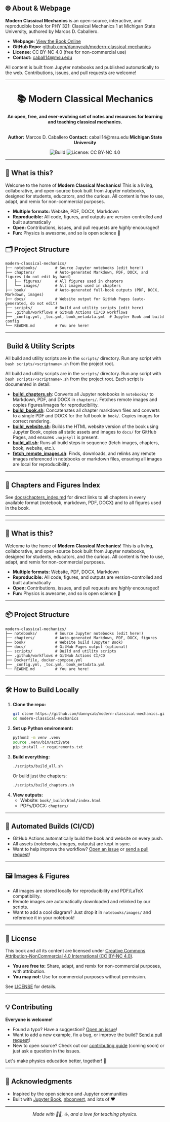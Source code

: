 ## 🌐 About & Webpage

**Modern Classical Mechanics** is an open-source, interactive, and reproducible book for PHY 321: Classical Mechanics 1 at Michigan State University, authored by Marcos D. Caballero.

- **Webpage:** [View the Book Online](https://dannycaballero.info/modern-classical-mechanics/)
- **GitHub Repo:** [github.com/dannycab/modern-classical-mechanics](https://github.com/dannycab/modern-classical-mechanics)
- **License:** CC BY-NC 4.0 (free for non-commercial use)
- **Contact:** caball14@msu.edu

All content is built from Jupyter notebooks and published automatically to the web. Contributions, issues, and pull requests are welcome!

---


<div align="center">

# 📚 Modern Classical Mechanics

**An open, free, and ever-evolving set of notes and resources for learning and teaching classical mechanics.**

<br>
<strong>Author:</strong> Marcos D. Caballero  
<strong>Contact:</strong> caball14@msu.edu  
<strong>Michigan State University</strong>

![Build](https://img.shields.io/badge/build-passing-brightgreen) ![License: CC BY-NC 4.0](https://img.shields.io/badge/license-CC--BY--NC%204.0-blue)

</div>

---

## 🚀 What is this?

Welcome to the home of **Modern Classical Mechanics**! This is a living, collaborative, and open-source book built from Jupyter notebooks, designed for students, educators, and the curious. All content is free to use, adapt, and remix for non-commercial purposes.

- **Multiple formats:** Website, PDF, DOCX, Markdown
- **Reproducible:** All code, figures, and outputs are version-controlled and built automatically
- **Open:** Contributions, issues, and pull requests are *highly* encouraged!
- **Fun:** Physics is awesome, and so is open science 🌟


## 🗂️ Project Structure

```
modern-classical-mechanics/
├── notebooks/        # Source Jupyter notebooks (edit here!)
├── chapters/         # Auto-generated Markdown, PDF, DOCX, and figures (do not edit by hand)
│   ├── figures/      # All figures used in chapters
│   └── images/       # All images used in chapters
├── book/             # Auto-generated full-book outputs (PDF, DOCX, Markdown, images)
├── docs/             # Website output for GitHub Pages (auto-generated, do not edit)
├── scripts/          # Build and utility scripts (edit here)
├── .github/workflows # GitHub Actions CI/CD workflows
├── _config.yml, _toc.yml, book_metadata.yml  # Jupyter Book and build config
└── README.md         # You are here!
```

---

## ️ Build & Utility Scripts

All build and utility scripts are in the `scripts/` directory. Run any script with `bash scripts/<scriptname>.sh` from the project root.

All build and utility scripts are in the `scripts/` directory. Run any script with `bash scripts/<scriptname>.sh` from the project root. Each script is documented in detail:

- [**build_chapters.sh**](docs/scripts_build_chapters.md): Converts all Jupyter notebooks in `notebooks/` to Markdown, PDF, and DOCX in `chapters/`. Fetches remote images and copies figures/images for reproducibility.
- [**build_book.sh**](docs/scripts_build_book.md): Concatenates all chapter markdown files and converts to a single PDF and DOCX for the full book in `book/`. Copies images for correct rendering.
- [**build_website.sh**](docs/scripts_build_website.md): Builds the HTML website version of the book using Jupyter Book, copies all static assets and images to `docs/` for GitHub Pages, and ensures `.nojekyll` is present.
- [**build_all.sh**](docs/scripts_build_all.md): Runs all build steps in sequence (fetch images, chapters, book, website, etc.).
- [**fetch_remote_images.sh**](docs/scripts_fetch_remote_images.md): Finds, downloads, and relinks any remote images referenced in notebooks or markdown files, ensuring all images are local for reproducibility.

---

## 📄 Chapters and Figures Index

See [docs/chapters_index.md](docs/chapters_index.md) for direct links to all chapters in every available format (notebook, markdown, PDF, DOCX) and to all figures used in the book.

---

---

## 🚀 What is this?

Welcome to the home of **Modern Classical Mechanics**! This is a living, collaborative, and open-source book built from Jupyter notebooks, designed for students, educators, and the curious. All content is free to use, adapt, and remix for non-commercial purposes.

- **Multiple formats:** Website, PDF, DOCX, Markdown
- **Reproducible:** All code, figures, and outputs are version-controlled and built automatically
- **Open:** Contributions, issues, and pull requests are *highly* encouraged!
- **Fun:** Physics is awesome, and so is open science 🌟

---

## 📦 Project Structure

```
modern-classical-mechanics/
├── notebooks/        # Source Jupyter notebooks (edit here!)
├── chapters/         # Auto-generated Markdown, PDF, DOCX, figures
├── book/             # Website build (Jupyter Book)
├── docs/             # GitHub Pages output (optional)
├── scripts/          # Build and utility scripts
├── .github/workflows # GitHub Actions CI/CD
├── Dockerfile, docker-compose.yml
├── _config.yml, _toc.yml, book_metadata.yml
└── README.md         # You are here!
```

---

## 🛠️ How to Build Locally

1. **Clone the repo:**
   ```bash
   git clone https://github.com/dannycab/modern-classical-mechanics.git
   cd modern-classical-mechanics
   ```
2. **Set up Python environment:**
   ```bash
   python3 -m venv .venv
   source .venv/bin/activate
   pip install -r requirements.txt
   ```
3. **Build everything:**
   ```bash
   ./scripts/build_all.sh
   ```
   Or build just the chapters:
   ```bash
   ./scripts/build_chapters.sh
   ```
4. **View outputs:**
   - Website: `book/_build/html/index.html`
   - PDFs/DOCX: `chapters/`

---

## 🤖 Automated Builds (CI/CD)

- GitHub Actions automatically build the book and website on every push.
- All assets (notebooks, images, outputs) are kept in sync.
- Want to help improve the workflow? [Open an issue](https://github.com/dannycab/modern-classical-mechanics/issues) or [send a pull request](https://github.com/dannycab/modern-classical-mechanics/pulls)!

---

## 🖼️ Images & Figures

- All images are stored locally for reproducibility and PDF/LaTeX compatibility.
- Remote images are automatically downloaded and relinked by our scripts.
- Want to add a cool diagram? Just drop it in `notebooks/images/` and reference it in your notebook!

---

## 📝 License

This book and all its content are licensed under [Creative Commons Attribution-NonCommercial 4.0 International (CC BY-NC 4.0)](https://creativecommons.org/licenses/by-nc/4.0/).

- **You are free to:** Share, adapt, and remix for non-commercial purposes, with attribution.
- **You may not:** Use for commercial purposes without permission.

See [LICENSE](LICENSE) for details.

---

## 💡 Contributing

**Everyone is welcome!**

- Found a typo? Have a suggestion? [Open an issue](https://github.com/dannycab/modern-classical-mechanics/issues)!
- Want to add a new example, fix a bug, or improve the build? [Send a pull request](https://github.com/dannycab/modern-classical-mechanics/pulls)!
- New to open source? Check out our [contributing guide](CONTRIBUTING.md) (coming soon) or just ask a question in the issues.

Let's make physics education better, together! 🚀

---

## 🙏 Acknowledgments

- Inspired by the open science and Jupyter communities
- Built with [Jupyter Book](https://jupyterbook.org/), [nbconvert](https://nbconvert.readthedocs.io/), and lots of ❤️

---

<div align="center">

*Made with 🧑‍🔬, ☕, and a love for teaching physics.*

</div>
